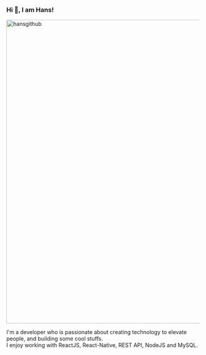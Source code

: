 ### Hi 👋, I am Hans!

<img width="791" alt="hansgithub" src="https://user-images.githubusercontent.com/28353673/91223270-6176c500-e6ee-11ea-82e3-2397d713cc2b.png">

I'm a developer who is passionate about creating technology to elevate people, and building some cool stuffs. <br>
I enjoy working with ReactJS, React-Native, REST API, NodeJS and MySQL.
